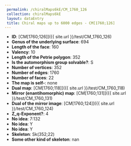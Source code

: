 ```yaml
--- 
 permalink: /chiralMaps6kE/CM_1760_126 
 collection: chiralMaps6kE
 layout: dataEntry
 title: Chiral maps up to 6000 edges - CM[1760;126]
---
```


- **ID**: [CM[1760;126]]({{ site.url }}/test/CM_1760_126)
- **Genus of the underlying surface**: 694
- **Length of the face**: 160
- **Valency**: 10
- **Length of the Petrie polygon**: 352
- **Is the automorphism group solvable?**: S
- **Number of vertices**: 352
- **Number of edges**: 1760
- **Number of faces**: 22
- **The map is self-**: none
- **Dual map**: [CM[1760;118]]({{ site.url }}/test/CM_1760_118)
- **Mirror (enantihomorphic) map**: [CM[1760;131]]({{ site.url }}/test/CM_1760_131)
- **Dual of the mirror image**: [CM[1760;124]]({{ site.url }}/test/CM_1760_124)
- **Z_q-Exponent?**: 4
- **No idea**:  7:132
- **No idea**: Y
- **No idea**: Y
- **Skeleton**: Sk(352;22)
- **Some other kind of skeleton**: nan
